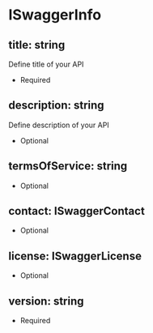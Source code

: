 # ISwaggerInfo

## title: string
Define title of your API
- Required

## description: string
Define description of your API
- Optional

## termsOfService: string
- Optional

## contact: ISwaggerContact
- Optional

## license: ISwaggerLicense
- Optional

## version: string
- Required